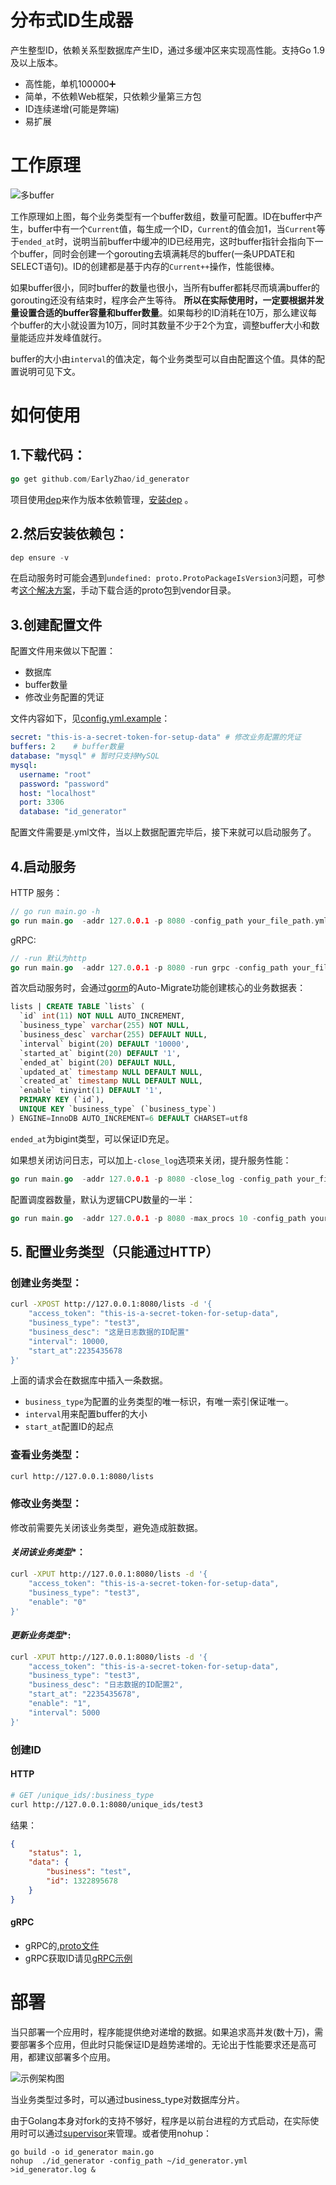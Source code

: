 
# 分布式ID生成器
产生整型ID，依赖关系型数据库产生ID，通过多缓冲区来实现高性能。支持Go 1.9 及以上版本。
- 高性能，单机100000➕
- 简单，不依赖Web框架，只依赖少量第三方包
- ID连续递增(可能是弊端)
- 易扩展



# 工作原理
![多buffer](https://github.com/EarlyZhao/id_generator/blob/master/images/buffer.jpg?raw=true)

工作原理如上图，每个业务类型有一个buffer数组，数量可配置。ID在buffer中产生，buffer中有一个`Current`值，每生成一个ID，`Current`的值会加1，当`Current`等于`ended_at`时，说明当前buffer中缓冲的ID已经用完，这时buffer指针会指向下一个buffer，同时会创建一个gorouting去填满耗尽的buffer(一条UPDATE和SELECT语句)。ID的创建都是基于内存的`Current++`操作，性能很棒。

如果buffer很小，同时buffer的数量也很小，当所有buffer都耗尽而填满buffer的gorouting还没有结束时，程序会产生等待。 **所以在实际使用时，一定要根据并发量设置合适的buffer容量和buffer数量**。如果每秒的ID消耗在10万，那么建议每个buffer的大小就设置为10万，同时其数量不少于2个为宜，调整buffer大小和数量能适应并发峰值就行。

buffer的大小由`interval`的值决定，每个业务类型可以自由配置这个值。具体的配置说明可见下文。

# 如何使用
## 1.下载代码：
```go
go get github.com/EarlyZhao/id_generator
```
项目使用[dep](https://github.com/golang/dep)来作为版本依赖管理，[安装dep](https://github.com/golang/dep#Installation) 。

## 2.然后安装依赖包：
```go
dep ensure -v 
```
在启动服务时可能会遇到`undefined: proto.ProtoPackageIsVersion3`问题，可参考[这个解决方案](https://github.com/golang/protobuf/issues/763#issuecomment-449856852)，手动下载合适的proto包到vendor目录。
## 3.创建配置文件
配置文件用来做以下配置：
- 数据库
- buffer数量
- 修改业务配置的凭证

文件内容如下，见[config.yml.example](https://github.com/EarlyZhao/id_generator/blob/master/config.yml.example)：
```yml
secret: "this-is-a-secret-token-for-setup-data" # 修改业务配置的凭证
buffers: 2    # buffer数量
database: "mysql" # 暂时只支持MySQL
mysql:
  username: "root"
  password: "password"
  host: "localhost"
  port: 3306
  database: "id_generator"
```
配置文件需要是.yml文件，当以上数据配置完毕后，接下来就可以启动服务了。

## 4.启动服务

HTTP 服务：
```go
// go run main.go -h
go run main.go  -addr 127.0.0.1 -p 8080 -config_path your_file_path.yml
```
gRPC:
```go
// -run 默认为http
go run main.go  -addr 127.0.0.1 -p 8080 -run grpc -config_path your_file_path.yml
```

首次启动服务时，会通过[gorm](http://gorm.io/docs/migration.html)的Auto-Migrate功能创建核心的业务数据表：
```sql
lists | CREATE TABLE `lists` (
  `id` int(11) NOT NULL AUTO_INCREMENT,
  `business_type` varchar(255) NOT NULL,
  `business_desc` varchar(255) DEFAULT NULL,
  `interval` bigint(20) DEFAULT '10000',
  `started_at` bigint(20) DEFAULT '1',
  `ended_at` bigint(20) DEFAULT NULL,
  `updated_at` timestamp NULL DEFAULT NULL,
  `created_at` timestamp NULL DEFAULT NULL,
  `enable` tinyint(1) DEFAULT '1',
  PRIMARY KEY (`id`),
  UNIQUE KEY `business_type` (`business_type`)
) ENGINE=InnoDB AUTO_INCREMENT=6 DEFAULT CHARSET=utf8
```

`ended_at`为bigint类型，可以保证ID充足。

如果想关闭访问日志，可以加上`-close_log`选项来关闭，提升服务性能：
```go
go run main.go  -addr 127.0.0.1 -p 8080 -close_log -config_path your_file_path.yml
```
配置调度器数量，默认为逻辑CPU数量的一半：
```go
go run main.go  -addr 127.0.0.1 -p 8080 -max_procs 10 -config_path your_file_path.yml
```
## 5. 配置业务类型（只能通过HTTP）

### **创建业务类型**：
```bash
curl -XPOST http://127.0.0.1:8080/lists -d '{
    "access_token": "this-is-a-secret-token-for-setup-data",
    "business_type": "test3",
    "business_desc": "这是日志数据的ID配置"
    "interval": 10000,
    "start_at":2235435678
}'
```
上面的请求会在数据库中插入一条数据。
- `business_type`为配置的业务类型的唯一标识，有唯一索引保证唯一。
- `interval`用来配置buffer的大小
- `start_at`配置ID的起点

### **查看业务类型**：
```bash
curl http://127.0.0.1:8080/lists
```
### **修改业务类型**：
修改前需要先关闭该业务类型，避免造成脏数据。
#### *关闭该业务类型**：
```bash
curl -XPUT http://127.0.0.1:8080/lists -d '{
    "access_token": "this-is-a-secret-token-for-setup-data",
    "business_type": "test3",
    "enable": "0"
}'
```
#### *更新业务类型**:
```bash
curl -XPUT http://127.0.0.1:8080/lists -d '{
    "access_token": "this-is-a-secret-token-for-setup-data",
    "business_type": "test3",
    "business_desc": "日志数据的ID配置2",
    "start_at": "2235435678",
    "enable": "1",
    "interval": 5000
}'
```
### 创建ID
#### HTTP
```bash
# GET /unique_ids/:business_type
curl http://127.0.0.1:8080/unique_ids/test3
```
结果：
```json
{
    "status": 1,
    "data": {
        "business": "test",
        "id": 1322895678
    }
}
```
#### gRPC
- gRPC的[.proto文件](https://github.com/EarlyZhao/id_generator/blob/master/grpc/id_rpc/unique_id.proto)
- gRPC获取ID请见[gRPC示例](https://github.com/EarlyZhao/id_generator/blob/master/rpc_client_example.go)
# 部署
当只部署一个应用时，程序能提供绝对递增的数据。如果追求高并发(数十万)，需要部署多个应用，但此时只能保证ID是趋势递增的。无论出于性能要求还是高可用，都建议部署多个应用。

![示例架构图](https://github.com/EarlyZhao/id_generator/blob/master/images/id_schema.jpg?raw=true)

当业务类型过多时，可以通过business_type对数据库分片。

由于Golang本身对fork的支持不够好，程序是以前台进程的方式启动，在实际使用时可以通过[supervisor](http://supervisord.org/)来管理。或者使用nohup：
```shell
go build -o id_generator main.go
nohup  ./id_generator -config_path ~/id_generator.yml >id_generator.log &
```

